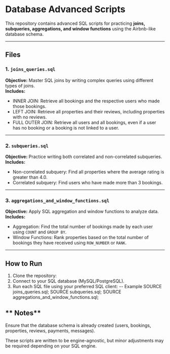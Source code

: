 # Database Advanced Scripts

This repository contains advanced SQL scripts for practicing **joins, subqueries, aggregations, and window functions** using the Airbnb-like database schema.

---

## **Files**

### 1. `joins_queries.sql`
**Objective:** Master SQL joins by writing complex queries using different types of joins.  
**Includes:**  
- INNER JOIN: Retrieve all bookings and the respective users who made those bookings.  
- LEFT JOIN: Retrieve all properties and their reviews, including properties with no reviews.  
- FULL OUTER JOIN: Retrieve all users and all bookings, even if a user has no booking or a booking is not linked to a user.

---

### 2. `subqueries.sql`
**Objective:** Practice writing both correlated and non-correlated subqueries.  
**Includes:**  
- Non-correlated subquery: Find all properties where the average rating is greater than 4.0.  
- Correlated subquery: Find users who have made more than 3 bookings.

---

### 3. `aggregations_and_window_functions.sql`
**Objective:** Apply SQL aggregation and window functions to analyze data.  
**Includes:**  
- Aggregation: Find the total number of bookings made by each user using `COUNT` and `GROUP BY`.  
- Window Functions: Rank properties based on the total number of bookings they have received using `ROW_NUMBER` or `RANK`.

---

## **How to Run**
1. Clone the repository:  
2. Connect to your SQL database (MySQL/PostgreSQL).
3. Run each SQL file using your preferred SQL client:
-- Example
SOURCE joins_queries.sql;
SOURCE subqueries.sql;
SOURCE aggregations_and_window_functions.sql;

## ** Notes**

Ensure that the database schema is already created (users, bookings, properties, reviews, payments, messages).

These scripts are written to be engine-agnostic, but minor adjustments may be required depending on your SQL engine.